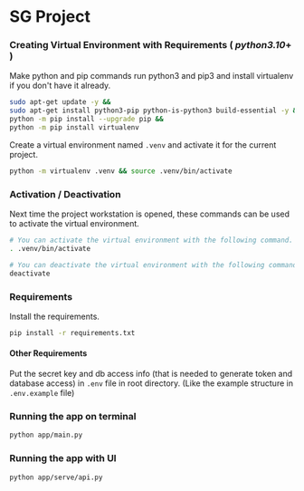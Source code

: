 # SG Project

### Creating Virtual Environment with Requirements ( _**python3.10**_+ )
Make python and pip commands run python3 and pip3 and install virtualenv if you don't have it already.
```bash
sudo apt-get update -y &&
sudo apt-get install python3-pip python-is-python3 build-essential -y &&
python -m pip install --upgrade pip &&
python -m pip install virtualenv
```

Create a virtual environment named `.venv` and activate it for the current project.

```bash
python -m virtualenv .venv && source .venv/bin/activate
```

### Activation / Deactivation 
Next time the project workstation is opened, these commands can be used to activate the virtual environment.
```bash
# You can activate the virtual environment with the following command.
. .venv/bin/activate

# You can deactivate the virtual environment with the following command.
deactivate
```

### Requirements

Install the requirements.

```bash
pip install -r requirements.txt
```
<!-- pip install --use-deprecated=legacy-resolver -r requirements.txt
# or install without cuda
grep -iv "cuda" requirements.txt | python -m pip install --no-deps -r /dev/stdin  -->

#### Other Requirements
Put the secret key and db access info (that is needed to generate token and database access) in `.env` file in root directory. (Like the example structure in `.env.example` file)

<!-- ### Models
- Run [this](./app/src/model_downloader.py) code to download the model/s.

Download required model/s and put it in `models` folder.  
For now only NER model is used. -->

### Running the app on terminal
```bash
python app/main.py
```
### Running the app with UI
```bash
python app/serve/api.py
```
